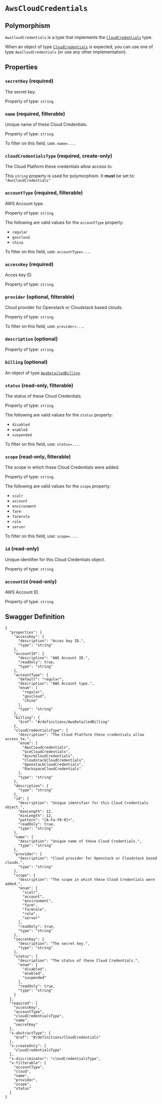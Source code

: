 # `AwsCloudCredentials` #



## Polymorphism ##

`AwsCloudCredentials` is a type that implements the [`CloudCredentials`](./../definitions/CloudCredentials.mkd) type.

When an object of type [`CloudCredentials`](./../definitions/CloudCredentials.mkd) is expected, you can use one of type `AwsCloudCredentials`
(or use any other implementation).




## Properties ##

### `secretKey` (required) ###

The secret key.


Property of type: `string`.




### `name` (required, filterable) ###

Unique name of these Cloud Credentials.


Property of type: `string`.


To filter on this field, use: `name=...`.


### `cloudCredentialsType` (required, create-only) ###

The Cloud Platform these credentials allow access to.


This `string` property is used for polymorphism. It **must** be set to: `"AwsCloudCredentials"`


### `accountType` (required, filterable) ###

AWS Account type.


Property of type: `string`.

 
The following are valid values for the `accountType` property:
  + `regular`
  + `govcloud`
  + `china`

To filter on this field, use: `accountType=...`.


### `accessKey` (required) ###

Acces key ID.


Property of type: `string`.




### `provider` (optional, filterable) ###

Cloud provider for Openstack or Cloudstack based clouds.


Property of type: `string`.


To filter on this field, use: `provider=...`.


### `description` (optional) ###




Property of type: `string`.




### `billing` (optional) ###




An object of type [`AwsDetailedBilling`](./../definitions/AwsDetailedBilling.mkd).



### `status` (read-only, filterable) ###

The status of these Cloud Credentials.


Property of type: `string`.

 
The following are valid values for the `status` property:
  + `disabled`
  + `enabled`
  + `suspended`

To filter on this field, use: `status=...`.


### `scope` (read-only, filterable) ###

The scope in which these Cloud Credentials were added.


Property of type: `string`.

 
The following are valid values for the `scope` property:
  + `scalr`
  + `account`
  + `environment`
  + `farm`
  + `farmrole`
  + `role`
  + `server`

To filter on this field, use: `scope=...`.


### `id` (read-only) ###

Unique identifier for this Cloud Credentials object.


Property of type: `string`.




### `accountId` (read-only) ###

AWS Account ID.


Property of type: `string`.







## Swagger Definition ##

    {
      "properties": {
        "accessKey": {
          "description": "Acces key ID.", 
          "type": "string"
        }, 
        "accountId": {
          "description": "AWS Account ID.", 
          "readOnly": true, 
          "type": "string"
        }, 
        "accountType": {
          "default": "regular", 
          "description": "AWS Account type.", 
          "enum": [
            "regular", 
            "govcloud", 
            "china"
          ], 
          "type": "string"
        }, 
        "billing": {
          "$ref": "#/definitions/AwsDetailedBilling"
        }, 
        "cloudCredentialsType": {
          "description": "The Cloud Platform these credentials allow access to.", 
          "enum": [
            "AwsCloudCredentials", 
            "GceCloudCredentials", 
            "AzureCloudCredentials", 
            "CloudstackCloudCredentials", 
            "OpenstackCloudCredentials", 
            "RackspaceCloudCredentials"
          ], 
          "type": "string"
        }, 
        "description": {
          "type": "string"
        }, 
        "id": {
          "description": "Unique identifier for this Cloud Credentials object.", 
          "maxLength": 12, 
          "minLength": 12, 
          "pattern": "[A-Fa-f0-9]+", 
          "readOnly": true, 
          "type": "string"
        }, 
        "name": {
          "description": "Unique name of these Cloud Credentials.", 
          "type": "string"
        }, 
        "provider": {
          "description": "Cloud provider for Openstack or Cloudstack based clouds.", 
          "type": "string"
        }, 
        "scope": {
          "description": "The scope in which these Cloud Credentials were added.", 
          "enum": [
            "scalr", 
            "account", 
            "environment", 
            "farm", 
            "farmrole", 
            "role", 
            "server"
          ], 
          "readOnly": true, 
          "type": "string"
        }, 
        "secretKey": {
          "description": "The secret key.", 
          "type": "string"
        }, 
        "status": {
          "description": "The status of these Cloud Credentials.", 
          "enum": [
            "disabled", 
            "enabled", 
            "suspended"
          ], 
          "readOnly": true, 
          "type": "string"
        }
      }, 
      "required": [
        "accessKey", 
        "accountType", 
        "cloudCredentialsType", 
        "name", 
        "secretKey"
      ], 
      "x-abstractType": {
        "$ref": "#/definitions/CloudCredentials"
      }, 
      "x-createOnly": [
        "cloudCredentialsType"
      ], 
      "x-discriminator": "cloudCredentialsType", 
      "x-filterable": [
        "accountType", 
        "cloud", 
        "name", 
        "provider", 
        "scope", 
        "status"
      ]
    }
